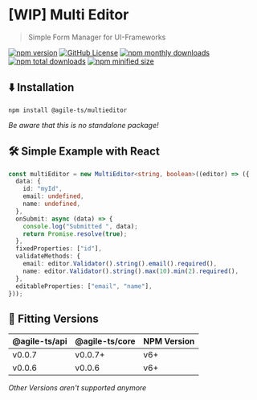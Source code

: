 # [WIP] Multi Editor

> Simple Form Manager for UI-Frameworks

<a href="https://npm.im/@agile-ts/multieditor">
  <img src="https://img.shields.io/npm/v/@agile-ts/multieditor.svg" alt="npm version"></a>
 <a href="https://github.com/agile-ts/agile">
  <img src="https://img.shields.io/github/license/agile-ts/agile.svg" alt="GitHub License"></a>
<a href="https://npm.im/@agile-ts/multieditor">
  <img src="https://img.shields.io/npm/dm/@agile-ts/multieditor.svg" alt="npm monthly downloads"></a>
<a href="https://npm.im/@agile-ts/multieditor">
  <img src="https://img.shields.io/npm/dt/@agile-ts/multieditor.svg" alt="npm total downloads"></a>
<a href="https://npm.im/@agile-ts/multieditor">
  <img src="https://img.shields.io/bundlephobia/min/@agile-ts/multieditor.svg" alt="npm minified size"></a>
  
  ## ⬇️ Installation
  ```
  npm install @agile-ts/multieditor
  ```
  _Be aware that this is no standalone package!_
  
  ## 🛠 Simple Example with React
```ts
const multiEditor = new MultiEditor<string, boolean>((editor) => ({
  data: {
    id: "myId",
    email: undefined,
    name: undefined,
  },
  onSubmit: async (data) => {
    console.log("Submitted ", data);
    return Promise.resolve(true);
  },
  fixedProperties: ["id"],
  validateMethods: {
    email: editor.Validator().string().email().required(),
    name: editor.Validator().string().max(10).min(2).required(),
  },
  editableProperties: ["email", "name"],
}));
```
  
  
  ## 🔑 Fitting Versions
  | @agile-ts/api   | @agile-ts/core          | NPM Version              | 
  | --------------- | ----------------------- | ------------------------ | 
  | v0.0.7          | v0.0.7+                 | v6+                      | 
  | v0.0.6          | v0.0.6                  | v6+                      | 
  _Other Versions aren't supported anymore_

